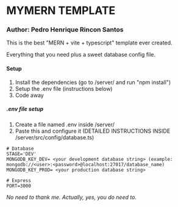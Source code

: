 # MYMERN TEMPLATE
### Author: Pedro Henrique Rincon Santos

This is the best "MERN + vite + typescript" template ever created.

Everything that you need plus a sweet database config file.

#### Setup

1. Install the dependencies (go to /server/ and run "npm install")
2. Setup the .env file (instructions below)
3. Code away

##### .env file setup
1. Create a file named .env inside /server/
2. Paste this and configure it (DETAILED INSTRUCTIONS INSIDE /server/src/config/database.ts)

```
# Database
STAGE='DEV'
MONGODB_KEY_DEV= <your development database string> (example: mongodb://<user>:<password>@localhost:27017/database_name)
MONGODB_KEY_PROD= <your production database string>

# Express
PORT=3000
```

*No need to thank me. Actually, yes, you do need to.*
